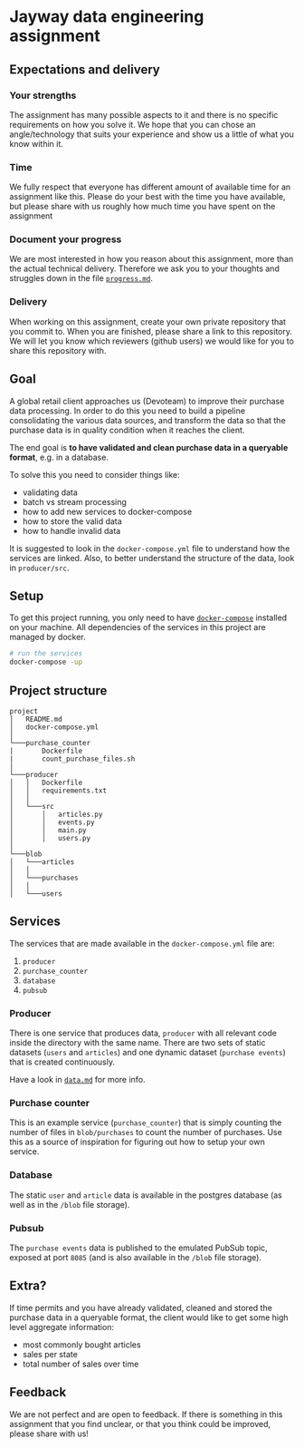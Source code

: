 # Jayway data engineering assignment
## Expectations and delivery
### Your strengths
The assignment has many possible aspects to it and there is no specific requirements on how you solve it.
We hope that you can chose an angle/technology that suits your experience and show us a little of what you know within it.
### Time
We fully respect that everyone has different amount of available time for an assignment like this.
Please do your best with the time you have available, but please share with us roughly how much time you have spent on the assignment

### Document your progress
We are most interested in how you reason about this assignment, more than the actual technical delivery.
Therefore we ask you to your thoughts and struggles down in the file [`progress.md`](progress.md).

### Delivery
When working on this assignment, create your own private repository that you commit to.
When you are finished, please share a link to this repository.
We will let you know which reviewers (github users) we would like for you to share this repository with.
## Goal
A global retail client approaches us (Devoteam) to improve their purchase data processing.
In order to do this you need to build a pipeline consolidating the various data sources, and transform the data so that the purchase data is in quality condition when it reaches the client.

The end goal is **to have validated and clean purchase data in a queryable format**, e.g. in a database.

To solve this you need to consider things like:
 * validating data
 * batch vs stream processing
 * how to add new services to docker-compose
 * how to store the valid data
 * how to handle invalid data

It is suggested to look in the `docker-compose.yml` file to understand how the services are linked.
Also, to better understand the structure of the data, look in `producer/src`.

## Setup
To get this project running, you only need to have [`docker-compose`](https://docs.docker.com/compose/install/) installed on your machine.
All dependencies of the services in this project are managed by docker.

```sh
# run the services
docker-compose -up
```

## Project structure
```
project
│   README.md
│   docker-compose.yml
│
└───purchase_counter
|       Dockerfile
|       count_purchase_files.sh
│
└───producer
│   │   Dockerfile
│   │   requirements.txt
│   │
│   └───src
│       │   articles.py
│       │   events.py
│       │   main.py
│       │   users.py
│   
└───blob
│   └───articles
│   │
│   └───purchases
│   │
│   └───users
```

## Services
The services that are made available in the `docker-compose.yml` file are:
1. `producer`
2. `purchase_counter`
3. `database`
4. `pubsub`
### Producer
There is one service that produces data, `producer` with all relevant code inside the directory with the same name.
There are two sets of static datasets (`users` and `articles`) and one dynamic dataset (`purchase events`) that is created continuously.

Have a look in [`data.md`](producer/data.md) for more info.

### Purchase counter
This is an example service (`purchase_counter`) that is simply counting the number of files in `blob/purchases` to count the number of purchases.
Use this as a source of inspiration for figuring out how to setup your own service.

### Database
The static `user` and `article` data is available in the postgres database (as well as in the `/blob` file storage).

### Pubsub
The `purchase events` data is published to the emulated PubSub topic, exposed at port `8085` (and is also available in the `/blob` file storage).
## Extra?
If time permits and you have already validated, cleaned and stored the purchase data in a queryable format, the client would like to get some high level aggregate information:
 * most commonly bought articles
 * sales per state
 * total number of sales over time

## Feedback
We are not perfect and are open to feedback.
If there is something in this assignment that you find unclear, or that you think could be improved, please share with us!
